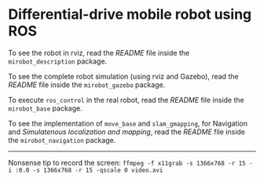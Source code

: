 # Differential-drive mobile robot using ROS

To see the robot in rviz, read the _README_ file inside the `mirobot_description` package.

To see the complete robot simulation (using rviz and Gazebo), read the _README_ file inside the `mirobot_gazebo` package.

To execute `ros_control` in the real robot, read the _README_ file inside the `mirobot_base` package.

To see the implementation of `move_base` and `slam_gmapping`, for Navigation and _Simulatenous localization and mapping_, read the _README_ file inside the `mirobot_navigation` package.

----

Nonsense tip to record the screen: `ffmpeg -f x11grab -s 1366x768 -r 15 -i :0.0 -s 1366x768 -r 15 -qscale 0 video.avi`
